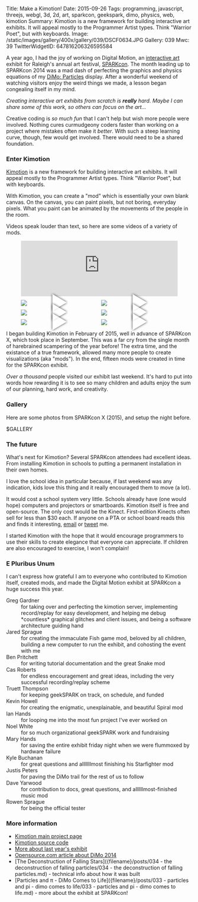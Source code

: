 Title: Make a Kimotion!
Date: 2015-09-26
Tags: programming, javascript, threejs, webgl, 3d, 2d, art, sparkcon, geekspark, dimo, physics, web, kimotion
Summary: Kimotion is a new framework for building interactive art exhibits.  It will appeal mostly to the Programmer Artist types.  Think "Warrior Poet", but with keyboards.
Image: /static/images/gallery/400x/gallery/039/DSCF0634.JPG
Gallery: 039
Mwc: 39
TwitterWidgetID: 647816206326595584

A year ago, I had the joy of working on Digital Motion, an [interactive
art][intart] exhibit for Raleigh's annual art festival, [SPARKcon][sparkcon].
The month leading up to SPARKcon 2014 was a mad dash of perfecting the graphics
and physics equations of my [DiMo: Particles][dimo-particles] display.  After a
wonderful weekend of watching visitors enjoy the weird things we made, a lesson
began congealing itself in my mind.

*Creating interactive art exhibits from scratch is **really** hard.  Maybe I
can share some of this work, so others can focus on the art...*

Creative coding is *so much fun* that I can't help but wish more people were
involved.  Nothing cures curmudgeony coders faster than working on a project
where mistakes often make it *better*.  With such a steep learning curve,
though, few would get involved.  There would need to be a shared foundation.

### Enter Kimotion

[Kimotion][kimotion-web] is a new framework for building interactive art
exhibits.  It will appeal mostly to the Programmer Artist types.  Think
"Warrior Poet", but with keyboards.

With Kimotion, you can create a "mod" which is essentially your own blank
canvas.  On the canvas, you can paint pixels, but not boring, everyday pixels.
What you paint can be animated by the movements of the people in the room.

Videos speak louder than text, so here are some videos of a variety of mods.

<figure>
    <iframe id="vimeo-player" src="https://player.vimeo.com/video/136951447" width="100%" frameborder="0" webkitallowfullscreen mozallowfullscreen allowfullscreen></iframe>
    <div class="vimeo-thumbnails">
    <div class="vimeo-thumbnail"> <img src="http://kimotion.xyz/images/video_thumbnails/9.jpg" data-vid-src="https://player.vimeo.com/video/136951447" /> </div>
    <div class="vimeo-thumbnail"> <img src="http://kimotion.xyz/images/video_thumbnails/11.jpg" data-vid-src="https://player.vimeo.com/video/137905577" /> </div>
    <div class="vimeo-thumbnail"> <img src="http://kimotion.xyz/images/video_thumbnails/3.jpg" data-vid-src="https://player.vimeo.com/video/126292045" /> </div>
    <div class="vimeo-thumbnail"> <img src="http://kimotion.xyz/images/video_thumbnails/10.jpg" data-vid-src="https://player.vimeo.com/video/137762679" /> </div>
    <div class="vimeo-thumbnail"> <img src="http://kimotion.xyz/images/video_thumbnails/6.jpg" data-vid-src="https://player.vimeo.com/video/136126008" /> </div>
    <div class="vimeo-thumbnail"> <img src="http://kimotion.xyz/images/video_thumbnails/5.jpg" data-vid-src="https://player.vimeo.com/video/133870922" /> </div>
    </div>
</figure>

I began building Kimotion in February of 2015, well in advance of SPARKcon X,
which took place in September.  This was a far cry from the single month of
harebrained scampering of the year before!  The extra time, and the existance
of a true framework, allowed many more people to create visualizations (aka
"mods").  In the end, fifteen mods were created in time for the SPARKcon
exhibit.

*Over a thousand* people visited our exhibit last weekend.  It's hard to put
into words how rewarding it is to see so many children and adults enjoy the sum
of our planning, hard work, and creativity.

### Gallery

Here are some photos from SPARKcon X (2015), and setup the night before.

$GALLERY

### The future

What's next for Kimotion?  Several SPARKcon attendees had excellent ideas.
From installing Kimotion in schools to putting a permanent installation in
their own homes.

I love the school idea in particular because, if last weekend was any
indication, kids love this thing and it really encouraged them to move (a lot).

It would cost a school system very little.  Schools already have (one would
hope) computers and projectors or smartboards.  Kimotion itself is free and
open-source.  The only cost would be the Kinect.  First-edition Kinects often
sell for less than $30 each.  If anyone on a PTA or school board reads this and
finds it interesting, <a href="mailto:mwc@clayto.com">email</a> or <a
href="https://twitter.com/mwcz">tweet</a> me.

I started Kimotion with the hope that it would encourage programmers to use
their skills to create elegance that everyone can appreciate.  If children are
also encouraged to exercise, I won't complain!

### E Pluribus Unum

I can't express how grateful I am to everyone who contributed to Kimotion
itself, created mods, and made the Digital Motion exhibit at SPARKcon a huge
success this year.

<dl>
<dt>Greg Gardner</dt>
<dd>for taking over and perfecting the kimotion server, implementing record/replay for easy development, and helping me debug *countless* graphical glitches and client issues, and being a software architecture guiding hand</dd>
<dt>Jared Sprague</dt>
<dd>for creating the immaculate Fish game mod, beloved by all children, building a new computer to run the exhibit, and cohosting the event with me</dd>
<dt>Ben Pritchett</dt>
<dd>for writing tutorial documentation and the great Snake mod</dd>
<dt>Cas Roberts</dt>
<dd>for endless encouragement and great ideas, including the very successful recording/replay scheme</dd>
<dt>Truett Thompson</dt>
<dd>for keeping geekSPARK on track, on schedule, and funded</dd>
<dt>Kevin Howell</dt>
<dd>for creating the enigmatic, unexplainable, and beautiful Spiral mod</dd>
<dt>Ian Hands</dt>
<dd>for looping me into the most fun project I've ever worked on</dd>
<dt>Noel White</dt>
<dd>for so much organizational geekSPARK work and fundraising</dd>
<dt>Mary Hands</dt>
<dd>for saving the entire exhibit friday night when we were flummoxed by hardware failure</dd>
<dt>Kyle Buchanan</dt>
<dd>for great questions and alllllllmost finishing his Starfighter mod</dd>
<dt>Justis Peters</dt>
<dd>for paving the DiMo trail for the rest of us to follow</dd>
<dt>Dave Yarwood</dt>
<dd>for contribution to docs, great questions, and allllllmost-finished music mod</dd>
<dt>Rowen Sprague</dt>
<dd>for being the official tester</dd>
</dl>

### More information

 - [Kimotion main project page][kimotion-web]
 - [Kimotion source code][kimotion-code]
 - [More about last year's exhibit][dimo-particles]
 - [Opensource.com article about DiMo 2014][osdc]
 - [The Deconstruction of Falling Stars]({filename}/posts/034 - the deconstruction of falling particles/034 - the deconstruction of falling particles.md) - technical info about how it was built
 - [Particles and π - DiMo Comes to Life]({filename}/posts/033 - particles and pi - dimo comes to life/033 - particles and pi - dimo comes to life.md) - more about the exhibit at SPARKcon!

<style type="text/css">
.vimeo-thumbnails {
    display: grid;
    grid-gap: 10px;
    margin-top: 10px;
    margin-bottom: 10px;
    grid-template-columns: repeat(auto-fill, minmax(200px, 1fr));
}
.vimeo-thumbnail {
    cursor   : pointer;
    position : relative;
    z-index  : 9;
    display  : inline-block;
}

.vimeo-thumbnail::before {
    color       : white;
    content     : "\25B6";
    opacity     : 0.8;
    position    : absolute;
    display     : block;
    text-shadow : 0 0 6px black;
    z-index     : 100;
    font-size   : 50px;
    left        : 50%;
    top         : 42%;
    transform   : translate(-50%, -50%);
}

.vimeo-thumbnail:hover::before {
    opacity     : 1;
    text-shadow : 0 0 6px white;
}
</style>

<script>
var iframe = $('iframe#vimeo-player');

function handle_vid_click() {
    iframe.attr('src', $(this).find('[data-vid-src]').attr('data-vid-src') + '?autoplay=1');
}

function init_vimeo_picker() {
    // get every img with data-vid-src
    // get ref to iframe
    // create onclick for each img which sets iframe's src to data-vid-src
    var vidlinks = $('.vimeo-thumbnail');
    vidlinks.on('click', handle_vid_click);
}

init_vimeo_picker();

function set_vimeo_iframe_height() {
    iframe.attr('height', iframe.width() / (1280/720) );
}

document.addEventListener('DOMContentLoaded', set_vimeo_iframe_height);
window.addEventListener('resize', set_vimeo_iframe_height);
</script>

[kimotion-web]: http://kimotion.xyz
[kimotion-code]: https://github.com/mwcz/Kimotion
[kimotion-videos]: http://kimotion.xyz/#videos
[thumbnails]: {attach}thumbnails.png
[p5js]: http://p5js.org
[threejs]: http://threejs.org
[dimo-particles]: /projects/dimo
[sparkcon]: https://en.wikipedia.org/wiki/Sparkcon
[osdc]: http://opensource.com/life/15/2/sparkcon-geekspark-digital-motion-exhibit
[intart]: https://en.wikipedia.org/wiki/Interactive_art
